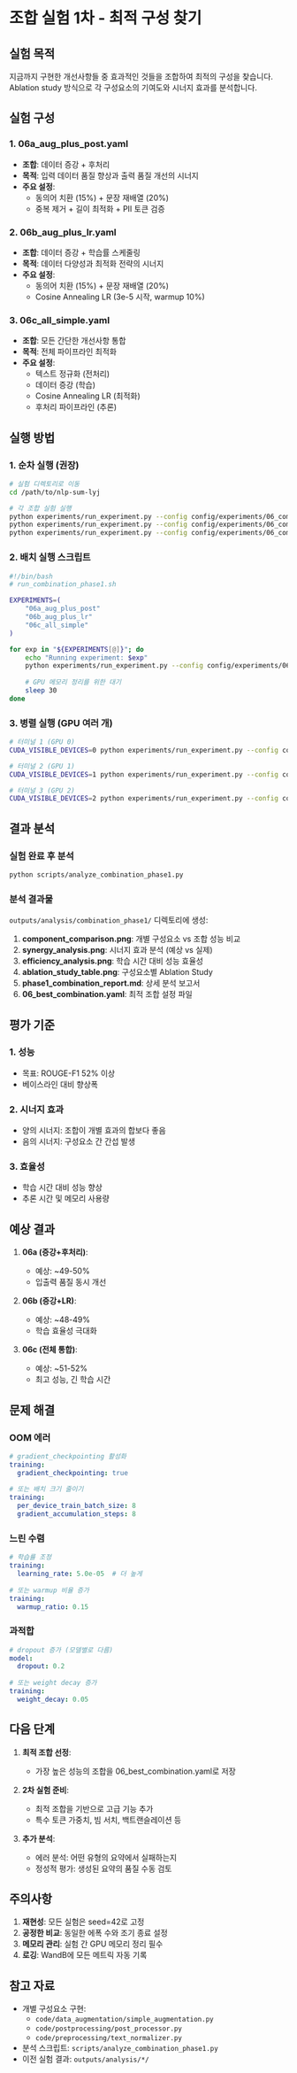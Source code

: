 # 조합 실험 1차 - 최적 구성 찾기

## 실험 목적
지금까지 구현한 개선사항들 중 효과적인 것들을 조합하여 최적의 구성을 찾습니다. Ablation study 방식으로 각 구성요소의 기여도와 시너지 효과를 분석합니다.

## 실험 구성

### 1. 06a_aug_plus_post.yaml
- **조합**: 데이터 증강 + 후처리
- **목적**: 입력 데이터 품질 향상과 출력 품질 개선의 시너지
- **주요 설정**:
  - 동의어 치환 (15%) + 문장 재배열 (20%)
  - 중복 제거 + 길이 최적화 + PII 토큰 검증

### 2. 06b_aug_plus_lr.yaml
- **조합**: 데이터 증강 + 학습률 스케줄링
- **목적**: 데이터 다양성과 최적화 전략의 시너지
- **주요 설정**:
  - 동의어 치환 (15%) + 문장 재배열 (20%)
  - Cosine Annealing LR (3e-5 시작, warmup 10%)

### 3. 06c_all_simple.yaml
- **조합**: 모든 간단한 개선사항 통합
- **목적**: 전체 파이프라인 최적화
- **주요 설정**:
  - 텍스트 정규화 (전처리)
  - 데이터 증강 (학습)
  - Cosine Annealing LR (최적화)
  - 후처리 파이프라인 (추론)

## 실행 방법

### 1. 순차 실행 (권장)
```bash
# 실험 디렉토리로 이동
cd /path/to/nlp-sum-lyj

# 각 조합 실험 실행
python experiments/run_experiment.py --config config/experiments/06_combination_phase1/06a_aug_plus_post.yaml
python experiments/run_experiment.py --config config/experiments/06_combination_phase1/06b_aug_plus_lr.yaml
python experiments/run_experiment.py --config config/experiments/06_combination_phase1/06c_all_simple.yaml
```

### 2. 배치 실행 스크립트
```bash
#!/bin/bash
# run_combination_phase1.sh

EXPERIMENTS=(
    "06a_aug_plus_post"
    "06b_aug_plus_lr"
    "06c_all_simple"
)

for exp in "${EXPERIMENTS[@]}"; do
    echo "Running experiment: $exp"
    python experiments/run_experiment.py --config config/experiments/06_combination_phase1/${exp}.yaml
    
    # GPU 메모리 정리를 위한 대기
    sleep 30
done
```

### 3. 병렬 실행 (GPU 여러 개)
```bash
# 터미널 1 (GPU 0)
CUDA_VISIBLE_DEVICES=0 python experiments/run_experiment.py --config config/experiments/06_combination_phase1/06a_aug_plus_post.yaml

# 터미널 2 (GPU 1)
CUDA_VISIBLE_DEVICES=1 python experiments/run_experiment.py --config config/experiments/06_combination_phase1/06b_aug_plus_lr.yaml

# 터미널 3 (GPU 2)
CUDA_VISIBLE_DEVICES=2 python experiments/run_experiment.py --config config/experiments/06_combination_phase1/06c_all_simple.yaml
```

## 결과 분석

### 실험 완료 후 분석
```bash
python scripts/analyze_combination_phase1.py
```

### 분석 결과물
`outputs/analysis/combination_phase1/` 디렉토리에 생성:

1. **component_comparison.png**: 개별 구성요소 vs 조합 성능 비교
2. **synergy_analysis.png**: 시너지 효과 분석 (예상 vs 실제)
3. **efficiency_analysis.png**: 학습 시간 대비 성능 효율성
4. **ablation_study_table.png**: 구성요소별 Ablation Study
5. **phase1_combination_report.md**: 상세 분석 보고서
6. **06_best_combination.yaml**: 최적 조합 설정 파일

## 평가 기준

### 1. 성능
- 목표: ROUGE-F1 52% 이상
- 베이스라인 대비 향상폭

### 2. 시너지 효과
- 양의 시너지: 조합이 개별 효과의 합보다 좋음
- 음의 시너지: 구성요소 간 간섭 발생

### 3. 효율성
- 학습 시간 대비 성능 향상
- 추론 시간 및 메모리 사용량

## 예상 결과

1. **06a (증강+후처리)**: 
   - 예상: ~49-50%
   - 입출력 품질 동시 개선

2. **06b (증강+LR)**: 
   - 예상: ~48-49%
   - 학습 효율성 극대화

3. **06c (전체 통합)**: 
   - 예상: ~51-52%
   - 최고 성능, 긴 학습 시간

## 문제 해결

### OOM 에러
```yaml
# gradient_checkpointing 활성화
training:
  gradient_checkpointing: true
  
# 또는 배치 크기 줄이기
training:
  per_device_train_batch_size: 8
  gradient_accumulation_steps: 8
```

### 느린 수렴
```yaml
# 학습률 조정
training:
  learning_rate: 5.0e-05  # 더 높게
  
# 또는 warmup 비율 증가
training:
  warmup_ratio: 0.15
```

### 과적합
```yaml
# dropout 증가 (모델별로 다름)
model:
  dropout: 0.2
  
# 또는 weight decay 증가
training:
  weight_decay: 0.05
```

## 다음 단계

1. **최적 조합 선정**: 
   - 가장 높은 성능의 조합을 06_best_combination.yaml로 저장
   
2. **2차 실험 준비**:
   - 최적 조합을 기반으로 고급 기능 추가
   - 특수 토큰 가중치, 빔 서치, 백트랜슬레이션 등

3. **추가 분석**:
   - 에러 분석: 어떤 유형의 요약에서 실패하는지
   - 정성적 평가: 생성된 요약의 품질 수동 검토

## 주의사항

1. **재현성**: 모든 실험은 seed=42로 고정
2. **공정한 비교**: 동일한 에폭 수와 조기 종료 설정
3. **메모리 관리**: 실험 간 GPU 메모리 정리 필수
4. **로깅**: WandB에 모든 메트릭 자동 기록

## 참고 자료

- 개별 구성요소 구현:
  - `code/data_augmentation/simple_augmentation.py`
  - `code/postprocessing/post_processor.py`
  - `code/preprocessing/text_normalizer.py`
- 분석 스크립트: `scripts/analyze_combination_phase1.py`
- 이전 실험 결과: `outputs/analysis/*/`
